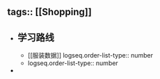 tags:: [[Shopping]]
---

- ## 学习路线
	- [[服装数据]]
	  logseq.order-list-type:: number
	- logseq.order-list-type:: number
-